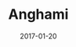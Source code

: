 ---
layout: site
title: "Anghami"
date: 2017-01-20
categories: [community]
version: 1.6.5
major: 1
minor: 6
patch: 5
slug: anghami
link: https://www.anghami.com/explore
submitter: lpolepeddi
permalink: /sites/:slug
---